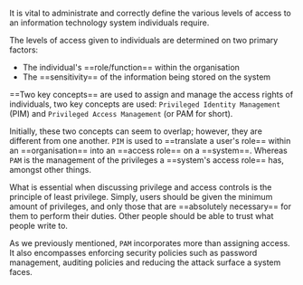 It is vital to administrate and correctly define the various levels of access to an information technology system individuals require. 

The levels of access given to individuals are determined on two primary factors:

-   The individual's ==role/function== within the organisation
-   The ==sensitivity== of the information being stored on the system

==Two key concepts== are used to assign and manage the access rights of individuals, two key concepts are used: `Privileged Identity Management` (PIM) and `Privileged Access Management` (or PAM for short).

Initially, these two concepts can seem to overlap; however, they are different from one another. `PIM` is used to ==translate a user's role== within an ==organisation== into an ==access role== on a ==system==. Whereas `PAM` is the management of the privileges a ==system's access role== has, amongst other things.

What is essential when discussing privilege and access controls is the principle of least privilege. Simply, users should be given the minimum amount of privileges, and only those that are ==absolutely necessary== for them to perform their duties. Other people should be able to trust what people write to.

As we previously mentioned, `PAM` incorporates more than assigning access. It also encompasses enforcing security policies such as password management, auditing policies and reducing the attack surface a system faces.